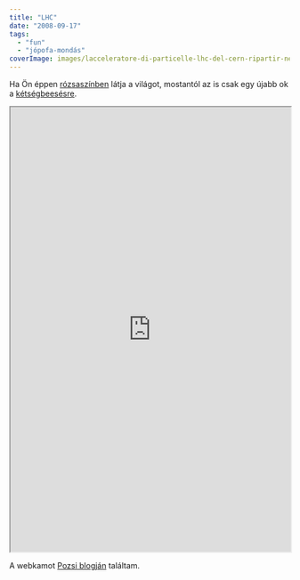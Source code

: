 ```yaml
---
title: "LHC"
date: "2008-09-17"
tags: 
  - "fun"
  - "jópofa-mondás"
coverImage: images/lacceleratore-di-particelle-lhc-del-cern-ripartir-nel-2015-Large_Hadron_Collider_acceleratore_particelle_CERN_bosone_Higgs.jpg
---
```


Ha Ön éppen [rózsaszínben](http://hu.wikipedia.org/wiki/V%C3%B6r%C3%B6seltol%C3%B3d%C3%A1s) látja a világot, mostantól az is csak egy újabb ok a [kétségbeesésre](https://lhc.csokavar.hu/).

<iframe loading="lazy" width="100%" height="800" allowfullscreen="" allow="autoplay; fullscreen" src="https://lhc.csokavar.hu/"></iframe>

A webkamot [Pozsi blogján](http://pbjuggling.freeblog.hu) találtam.
